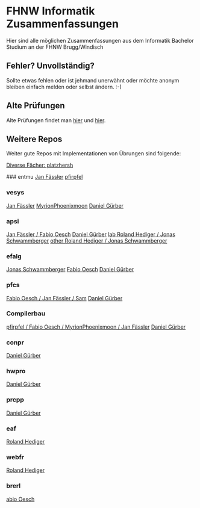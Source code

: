 # FHNW Informatik Zusammenfassungen
Hier sind alle möglichen Zusammenfassungen aus dem Informatik Bachelor Studium an der FHNW Brugg/Windisch

## Fehler? Unvollständig?
Sollte etwas fehlen oder ist jehmand unerwähnt oder möchte anonym bleiben einfach melden oder selbst ändern. :-)

## Alte Prüfungen 
Alte Prüfungen findet man [hier](http://www.ib08.ch) und [hier](http://www.infboard.ch).

## Weitere Repos
Weiter gute Repos mit Implementationen von Übrungen sind folgende:

[Diverse Fächer: platzhersh](https://github.com/platzhersh/FHNW-Java-Projekte)

### entmu
[Jan Fässler](https://github.com/janfaessler/entmu)
[pfirpfel](https://github.com/pfirpfel/jdraw-exercise)

### vesys
[Jan Fässler](https://github.com/janfaessler/vesys/)
[MyrionPhoenixmoon](https://github.com/MyrionPhoenixmoon/VeSys-Bank)
[Daniel Gürber](https://github.com/danielguerber/vesys)

### apsi
[Jan Fässler / Fabio Oesch](https://github.com/janfaessler/FHNW-Apsi)
[Daniel Gürber](https://github.com/danielguerber/Apsi)
[lab Roland Hediger / Jonas Schwammberger](https://github.com/rolandhediger/apsi_lab)
[other Roland Hediger / Jonas Schwammberger](https://github.com/rolandhediger/apsi_solutions)

### efalg
[Jonas Schwammberger](https://github.com/Helldevastator/efalg)
[Fabio Oesch](https://github.com/fabio-oesch/fhwn.efalg)
[Daniel Gürber](https://github.com/danielguerber/Efalg)

### pfcs
[Fabio Oesch / Jan Fässler / Sam](https://github.com/fabio-oesch/fhnw.pfcs)
[Daniel Gürber](https://github.com/danielguerber/Fhnw.Pfcs)

### Compilerbau
[pfirpfel / Fabio Oesch / MyrionPhoenixmoon / Jan Fässler](https://github.com/pfirpfel/iml-compiler)
[Daniel Gürber](https://github.com/danielguerber/CPIB)

### conpr
[Daniel Gürber](https://github.com/danielguerber/ConprScala)

### hwpro
[Daniel Gürber](https://github.com/danielguerber/hwpro)

### prcpp
[Daniel Gürber](https://github.com/danielguerber/PRCPP)

### eaf
[Roland Hediger](https://github.com/rolandhediger/eaf_solutions)

### webfr
[Roland Hediger](https://github.com/rolandhediger/webfr_solutions)

### brerl
[abio Oesch](https://github.com/fabio-oesch/fhnw.bver)
